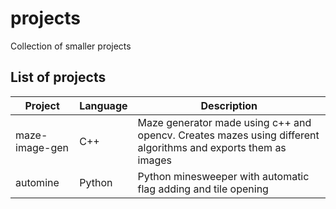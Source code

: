# projects
Collection of smaller projects


## List of projects
| Project        | Language | Description                                                                                                   |
| -------------- | -------- | ------------------------------------------------------------------------------------------------------------- |
| maze-image-gen | C++      | Maze generator made using c++ and opencv. Creates mazes using different algorithms and exports them as images |
| automine       | Python   | Python minesweeper with automatic flag adding and tile opening                                                |